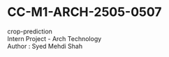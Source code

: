 # CC-M1-ARCH-2505-0507
crop-prediction
<br>
Intern Project - Arch Technology
<br>
Author : Syed Mehdi Shah
